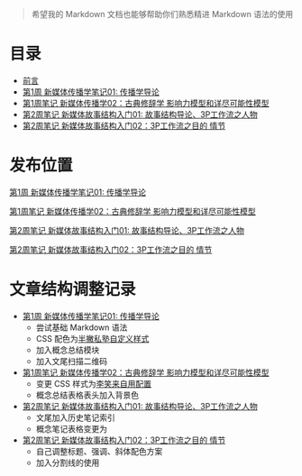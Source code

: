 
> 希望我的 Markdown 文档也能够帮助你们熟悉精进 Markdown 语法的使用

# 目录

* [前言](README.md)
* [第1周 新媒体传播学笔记01: 传播学导论](17-06-17-week01-01.md)
* [第1周笔记 新媒体传播学02：古典修辞学 影响力模型和详尽可能性模型](17-06-18-week01-02.md)
* [第2周笔记 新媒体故事结构入门01: 故事结构导论、3P工作流之人物](17-06-20-week02-01.md)
* [第2周笔记 新媒体故事结构入门02：3P工作流之目的 情节](17-06-21-week02-02.md)


# 发布位置

[第1周 新媒体传播学笔记01: 传播学导论 ](https://mp.weixin.qq.com/s?__biz=MzI3OTI3ODUzMw==&mid=2247483684&idx=1&sn=5d49ec20e07adc5a8bd99113ea87d466&chksm=eb4b678edc3cee980e0e72131b05a8740ccd29a701dbc557ea84c05fb977c09097f2b0c8e332#rd)

[第1周笔记 新媒体传播学02：古典修辞学 影响力模型和详尽可能性模型](https://mp.weixin.qq.com/s?__biz=MzI3OTI3ODUzMw==&mid=2247483691&idx=1&sn=49ec643df5517d13acb3ed4a918389a9&chksm=eb4b6781dc3cee9713d3ca99f73cbf09e1c06a40e008b7d22792b611e030ff5ca414a1ca3cab#rd)

[第2周笔记 新媒体故事结构入门01: 故事结构导论、3P工作流之人物](https://mp.weixin.qq.com/s?__biz=MzI3OTI3ODUzMw==&mid=2247483691&idx=1&sn=49ec643df5517d13acb3ed4a918389a9&chksm=eb4b6781dc3cee9713d3ca99f73cbf09e1c06a40e008b7d22792b611e030ff5ca414a1ca3cab#rd)

[第2周笔记 新媒体故事结构入门02：3P工作流之目的 情节](https://mp.weixin.qq.com/s?__biz=MzI3OTI3ODUzMw==&mid=2247483706&idx=1&sn=c8f212476747fac12fe956ad790670eb&chksm=eb4b6790dc3cee869cafc7fc5f087eb394ae4feb0b980c5588b39ad732f1dcb3f4d193b47620#rd)

# 文章结构调整记录

* [第1周 新媒体传播学笔记01: 传播学导论](17-06-17-week01-01.md)
    * 尝试基础 Markdown 语法
    * CSS 配色为[半撇私塾自定义样式](https://github.com/BPteach/CM310-Exercise-Files/tree/master/%E7%AC%AC5%E7%AB%A0)
    * 加入概念总结模块
    * 加入文尾扫描二维码
* [第1周笔记 新媒体传播学02：古典修辞学 影响力模型和详尽可能性模型](17-06-18-week01-02.md)
    * 变更 CSS 样式为[李笑来自用配置](https://gist.github.com/aa190255b7dde302d10208ae247fc9f2)
    * 概念总结表格表头加入背景色
* [第2周笔记 新媒体故事结构入门01: 故事结构导论、3P工作流之人物](17-06-20-week02-01.md)
    * 文尾加入历史笔记索引
    * 概念笔记表格变更为 
* [第2周笔记 新媒体故事结构入门02：3P工作流之目的 情节](17-06-21-week02-02.md)
    * 自己调整标题、强调、斜体配色方案
    * 加入分割线的使用
